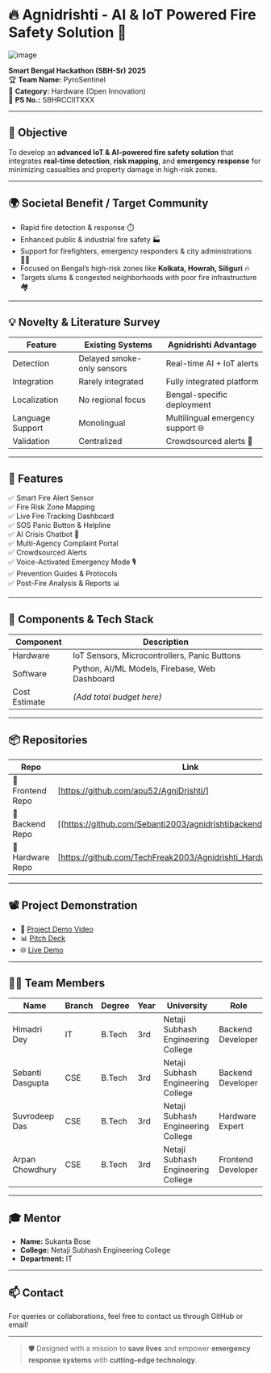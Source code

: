 # 🔥 Agnidrishti - AI & IoT Powered Fire Safety Solution 🚒


![image](https://github.com/user-attachments/assets/d8908bd1-798d-4cd0-b6b3-619ba14cb35e)


**Smart Bengal Hackathon (SBH-Sr) 2025**  
🏆 **Team Name:** PyroSentinel  
📁 **Category:** Hardware (Open Innovation)  
📌 **PS No.:** SBHRCCIITXXX  

---

## 🚀 Objective

To develop an **advanced IoT & AI-powered fire safety solution** that integrates **real-time detection**, **risk mapping**, and **emergency response** for minimizing casualties and property damage in high-risk zones.

---

## 🌍 Societal Benefit / Target Community

- Rapid fire detection & response ⏱️
- Enhanced public & industrial fire safety 🏭
- Support for firefighters, emergency responders & city administrations 👨‍🚒
- Focused on Bengal’s high-risk zones like **Kolkata, Howrah, Siliguri** 🔥
- Targets slums & congested neighborhoods with poor fire infrastructure 🏘️

---

## 💡 Novelty & Literature Survey

| Feature | Existing Systems | Agnidrishti Advantage |
|--------|------------------|------------------------|
| Detection | Delayed smoke-only sensors | Real-time AI + IoT alerts |
| Integration | Rarely integrated | Fully integrated platform |
| Localization | No regional focus | Bengal-specific deployment |
| Language Support | Monolingual | Multilingual emergency support 🌐 |
| Validation | Centralized | Crowdsourced alerts 📱 |

---

## 🧠 Features

✅ Smart Fire Alert Sensor  
✅ Fire Risk Zone Mapping  
✅ Live Fire Tracking Dashboard  
✅ SOS Panic Button & Helpline  
✅ AI Crisis Chatbot 🤖  
✅ Multi-Agency Complaint Portal  
✅ Crowdsourced Alerts  
✅ Voice-Activated Emergency Mode 🎙️  
✅ Prevention Guides & Protocols  
✅ Post-Fire Analysis & Reports 📊



---

## 🧰 Components & Tech Stack

| Component | Description |
|----------|-------------|
| Hardware | IoT Sensors, Microcontrollers, Panic Buttons |
| Software | Python, AI/ML Models, Firebase, Web Dashboard |
| Cost Estimate | *(Add total budget here)* |

---

## 📦 Repositories

| Repo | Link |
|------|------|
| 🔗 Frontend Repo | [https://github.com/apu52/AgniDrishti/] |
| 🔗 Backend Repo | [(https://github.com/Sebanti2003/agnidrishtibackend)] |
| 🔗 Hardware Repo | [https://github.com/TechFreak2003/Agnidrishti_Hardware_SBH2025] |

---

## 📽️ Project Demonstration

- 🎥 [Project Demo Video](https://drive.google.com/drive/folders/18cT6864HT63d2ENbc-OQHbwbxe04_LLZ?usp=sharing)  
- 📊 [Pitch Deck](https://www.canva.com/design/DAGjX-3L7l0/qZjkXeM1r-pV1MvVvru4QA/edit?utm_content=DAGjX-3L7l0&utm_campaign=designshare&utm_medium=link2&utm_source=sharebutton)  
- 🌐 [Live Demo](https://agni-drishti.vercel.app/)


---

## 🧑‍💻 Team Members

| Name              | Branch | Degree | Year | University | Role         |
|-------------------|--------|--------|------|------------|--------------|
| Himadri Dey       | IT     | B.Tech | 3rd  | Netaji Subhash Engineering College | Backend Developer |
| Sebanti Dasgupta  | CSE    | B.Tech | 3rd  | Netaji Subhash Engineering College | Backend Developer |
| Suvrodeep Das     | CSE    | B.Tech | 3rd  | Netaji Subhash Engineering College | Hardware Expert |
| Arpan Chowdhury   | CSE    | B.Tech | 3rd  | Netaji Subhash Engineering College | Frontend Developer |


---

## 🎓 Mentor

- **Name:** Sukanta Bose  
- **College:** Netaji Subhash Engineering College  
- **Department:** IT

---

## 📫 Contact

For queries or collaborations, feel free to contact us through GitHub or email!

---

> 🛡️ Designed with a mission to **save lives** and empower **emergency response systems** with **cutting-edge technology**.
